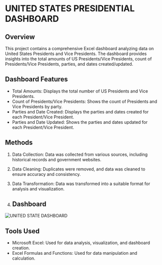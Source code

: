 # UNITED STATES PRESIDENTIAL DASHBOARD 

## Overview

This project contains a comprehensive Excel dashboard analyzing data on United States Presidents and Vice Presidents. The dashboard provides insights into the total amounts of US Presidents/Vice Presidents, count of Presidents/Vice Presidents, parties, and dates created/updated.

## Dashboard Features
- Total Amounts: Displays the total number of US Presidents and Vice Presidents.
- Count of Presidents/Vice Presidents: Shows the count of Presidents and Vice Presidents by party.
- Parties and Date Created: Displays the parties and dates created for each President/Vice President.
- Parties and Date Updated: Shows the parties and dates updated for each President/Vice President.

## Methods

1. Data Collection: Data was collected from various sources, including historical records and government websites.
2. Data Cleaning: Duplicates were removed, and data was cleaned to ensure accuracy and consistency.
3. Data Transformation: Data was transformed into a suitable format for analysis and visualization.

4. ## Dashboard
![UNITED STATE DASHBOARD](https://github.com/user-attachments/assets/2e56b518-87e6-4e28-a690-a91870417763)

## Tools Used
- Microsoft Excel: Used for data analysis, visualization, and dashboard creation.
- Excel Formulas and Functions: Used for data manipulation and calculation.
